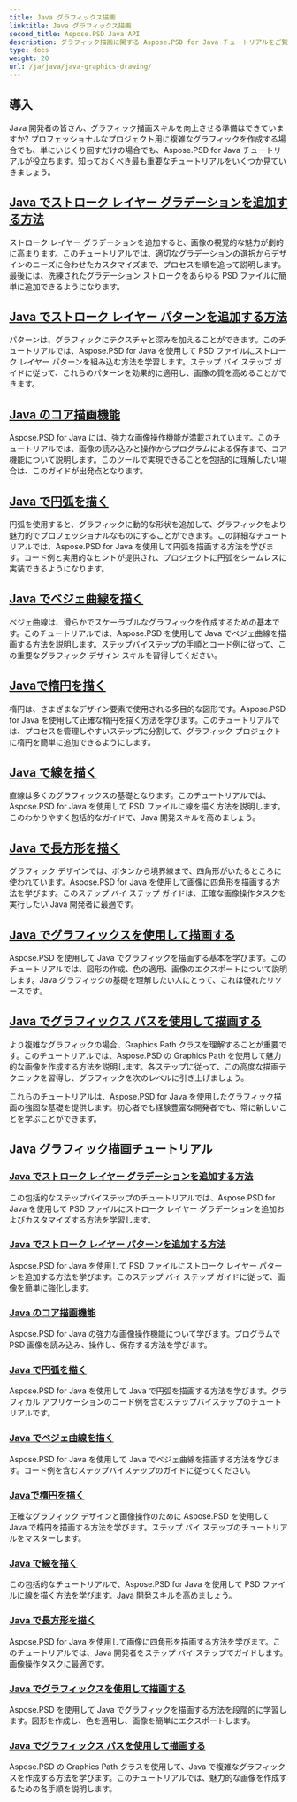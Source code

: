 ```yaml
---
title: Java グラフィックス描画
linktitle: Java グラフィックス描画
second_title: Aspose.PSD Java API
description: グラフィック描画に関する Aspose.PSD for Java チュートリアルをご覧ください。ステップバイステップのガイドに従って、ストロークの追加、図形の描画、PSD ファイルの操作方法を学習します。
type: docs
weight: 20
url: /ja/java/java-graphics-drawing/
---
```


## 導入

Java 開発者の皆さん、グラフィック描画スキルを向上させる準備はできていますか? プロフェッショナルなプロジェクト用に複雑なグラフィックを作成する場合でも、単にいじくり回すだけの場合でも、Aspose.PSD for Java チュートリアルが役立ちます。知っておくべき最も重要なチュートリアルをいくつか見ていきましょう。

## [Java でストローク レイヤー グラデーションを追加する方法](./add-stroke-layer-gradient/)

ストローク レイヤー グラデーションを追加すると、画像の視覚的な魅力が劇的に高まります。このチュートリアルでは、適切なグラデーションの選択からデザインのニーズに合わせたカスタマイズまで、プロセスを順を追って説明します。最後には、洗練されたグラデーション ストロークをあらゆる PSD ファイルに簡単に追加できるようになります。

## [Java でストローク レイヤー パターンを追加する方法](./add-stroke-layer-pattern/)

パターンは、グラフィックにテクスチャと深みを加えることができます。このチュートリアルでは、Aspose.PSD for Java を使用して PSD ファイルにストローク レイヤー パターンを組み込む方法を学習します。ステップ バイ ステップ ガイドに従って、これらのパターンを効果的に適用し、画像の質を高めることができます。

## [Java のコア描画機能](./core-drawing-features/)

Aspose.PSD for Java には、強力な画像操作機能が満載されています。このチュートリアルでは、画像の読み込みと操作からプログラムによる保存まで、コア機能について説明します。このツールで実現できることを包括的に理解したい場合は、このガイドが出発点となります。

## [Java で円弧を描く](./drawing-arcs/)

円弧を使用すると、グラフィックに動的な形状を追加して、グラフィックをより魅力的でプロフェッショナルなものにすることができます。この詳細なチュートリアルでは、Aspose.PSD for Java を使用して円弧を描画する方法を学びます。コード例と実用的なヒントが提供され、プロジェクトに円弧をシームレスに実装できるようになります。

## [Java でベジェ曲線を描く](./drawing-bezier-curves/)

ベジェ曲線は、滑らかでスケーラブルなグラフィックを作成するための基本です。このチュートリアルでは、Aspose.PSD を使用して Java でベジェ曲線を描画する方法を説明します。ステップバイステップの手順とコード例に従って、この重要なグラフィック デザイン スキルを習得してください。

## [Javaで楕円を描く](./drawing-ellipses/)

楕円は、さまざまなデザイン要素で使用される多目的な図形です。Aspose.PSD for Java を使用して正確な楕円を描く方法を学びます。このチュートリアルでは、プロセスを管理しやすいステップに分割して、グラフィック プロジェクトに楕円を簡単に追加できるようにします。

## [Java で線を描く](./drawing-lines/)

直線は多くのグラフィックスの基礎となります。このチュートリアルでは、Aspose.PSD for Java を使用して PSD ファイルに線を描く方法を説明します。このわかりやすく包括的なガイドで、Java 開発スキルを高めましょう。

## [Java で長方形を描く](./drawing-rectangles/)

グラフィック デザインでは、ボタンから境界線まで、四角形がいたるところに使われています。Aspose.PSD for Java を使用して画像に四角形を描画する方法を学びます。このステップ バイ ステップ ガイドは、正確な画像操作タスクを実行したい Java 開発者に最適です。

## [Java でグラフィックスを使用して描画する](./drawing-using-graphics/)

Aspose.PSD を使用して Java でグラフィックを描画する基本を学びます。このチュートリアルでは、図形の作成、色の適用、画像のエクスポートについて説明します。Java グラフィックの基礎を理解したい人にとって、これは優れたリソースです。

## [Java でグラフィックス パスを使用して描画する](./drawing-using-graphics-path/)

より複雑なグラフィックの場合、Graphics Path クラスを理解することが重要です。このチュートリアルでは、Aspose.PSD の Graphics Path を使用して魅力的な画像を作成する方法を説明します。各ステップに従って、この高度な描画テクニックを習得し、グラフィックを次のレベルに引き上げましょう。

これらのチュートリアルは、Aspose.PSD for Java を使用したグラフィック描画の強固な基礎を提供します。初心者でも経験豊富な開発者でも、常に新しいことを学ぶことができます。

## Java グラフィック描画チュートリアル
### [Java でストローク レイヤー グラデーションを追加する方法](./add-stroke-layer-gradient/)
この包括的なステップバイステップのチュートリアルでは、Aspose.PSD for Java を使用して PSD ファイルにストローク レイヤー グラデーションを追加およびカスタマイズする方法を学習します。
### [Java でストローク レイヤー パターンを追加する方法](./add-stroke-layer-pattern/)
Aspose.PSD for Java を使用して PSD ファイルにストローク レイヤー パターンを追加する方法を学びます。このステップ バイ ステップ ガイドに従って、画像を簡単に強化します。
### [Java のコア描画機能](./core-drawing-features/)
Aspose.PSD for Java の強力な画像操作機能について学びます。プログラムで PSD 画像を読み込み、操作し、保存する方法を学びます。
### [Java で円弧を描く](./drawing-arcs/)
Aspose.PSD for Java を使用して Java で円弧を描画する方法を学びます。グラフィカル アプリケーションのコード例を含むステップバイステップのチュートリアルです。
### [Java でベジェ曲線を描く](./drawing-bezier-curves/)
Aspose.PSD for Java を使用して Java でベジェ曲線を描画する方法を学びます。コード例を含むステップバイステップのガイドに従ってください。
### [Javaで楕円を描く](./drawing-ellipses/)
正確なグラフィック デザインと画像操作のために Aspose.PSD を使用して Java で楕円を描画する方法を学びます。ステップ バイ ステップのチュートリアルをマスターします。
### [Java で線を描く](./drawing-lines/)
この包括的なチュートリアルで、Aspose.PSD for Java を使用して PSD ファイルに線を描く方法を学びます。Java 開発スキルを高めましょう。
### [Java で長方形を描く](./drawing-rectangles/)
Aspose.PSD for Java を使用して画像に四角形を描画する方法を学びます。このチュートリアルでは、Java 開発者をステップ バイ ステップでガイドします。画像操作タスクに最適です。
### [Java でグラフィックスを使用して描画する](./drawing-using-graphics/)
Aspose.PSD を使用して Java でグラフィックを描画する方法を段階的に学習します。図形を作成し、色を適用し、画像を簡単にエクスポートします。
### [Java でグラフィックス パスを使用して描画する](./drawing-using-graphics-path/)
Aspose.PSD の Graphics Path クラスを使用して、Java で複雑なグラフィックスを作成する方法を学びます。このチュートリアルでは、魅力的な画像を作成するための各手順を説明します。